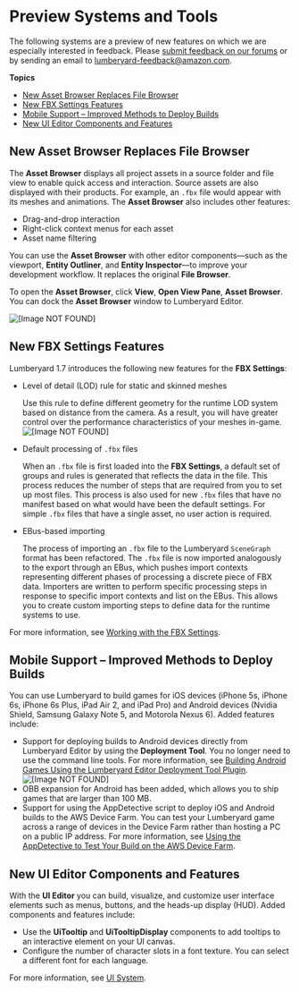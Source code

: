 # Preview Systems and Tools<a name="lumberyard-v1.7-preview-systems"></a>

The following systems are a preview of new features on which we are especially interested in feedback. Please [submit feedback on our forums](http://gamedev.amazon.com/forums) or by sending an email to lumberyard-feedback@amazon.com.

**Topics**
+ [New Asset Browser Replaces File Browser](#lumberyard-v1.7-preview-system-asset-browser)
+ [New FBX Settings Features](#lumberyard-v1.7-preview-system-fbx-importer)
+ [Mobile Support – Improved Methods to Deploy Builds](#lumberyard-v1.7-preview-system-mobile-support)
+ [New UI Editor Components and Features](#lumberyard-v1.7-preview-system-ui-editor)

## New Asset Browser Replaces File Browser<a name="lumberyard-v1.7-preview-system-asset-browser"></a>

The **Asset Browser** displays all project assets in a source folder and file view to enable quick access and interaction. Source assets are also displayed with their products. For example, an `.fbx` file would appear with its meshes and animations. The **Asset Browser** also includes other features:
+ Drag-and-drop interaction
+ Right-click context menus for each asset
+ Asset name filtering

You can use the **Asset Browser** with other editor components—such as the viewport, **Entity Outliner**, and **Entity Inspector**—to improve your development workflow. It replaces the original **File Browser**.

To open the **Asset Browser**, click **View**, **Open View Pane**, **Asset Browser**. You can dock the **Asset Browser** window to Lumberyard Editor.

![\[Image NOT FOUND\]](http://docs.aws.amazon.com/lumberyard/latest/releasenotes/images/asset_browser_preview.png)

## New FBX Settings Features<a name="lumberyard-v1.7-preview-system-fbx-importer"></a>

Lumberyard 1.7 introduces the following new features for the **FBX Settings**:
+ Level of detail (LOD) rule for static and skinned meshes

  Use this rule to define different geometry for the runtime LOD system based on distance from the camera. As a result, you will have greater control over the performance characteristics of your meshes in-game.  
![\[Image NOT FOUND\]](http://docs.aws.amazon.com/lumberyard/latest/releasenotes/images/skin_lod.png)
+ Default processing of `.fbx` files

  When an `.fbx` file is first loaded into the **FBX Settings**, a default set of groups and rules is generated that reflects the data in the file. This process reduces the number of steps that are required from you to set up most files. This process is also used for new `.fbx` files that have no manifest based on what would have been the default settings. For simple `.fbx` files that have a single asset, no user action is required.
+ EBus-based importing

  The process of importing an `.fbx` file to the Lumberyard `SceneGraph` format has been refactored. The `.fbx` file is now imported analogously to the export through an EBus, which pushes import contexts representing different phases of processing a discrete piece of FBX data. Importers are written to perform specific processing steps in response to specific import contexts and list on the EBus. This allows you to create custom importing steps to define data for the runtime systems to use.

For more information, see [Working with the FBX Settings](https://docs.aws.amazon.com/lumberyard/latest/userguide/char-fbx-importer.html).

## Mobile Support – Improved Methods to Deploy Builds<a name="lumberyard-v1.7-preview-system-mobile-support"></a>

You can use Lumberyard to build games for iOS devices (iPhone 5s, iPhone 6s, iPhone 6s Plus, iPad Air 2, and iPad Pro) and Android devices (Nvidia Shield, Samsung Galaxy Note 5, and Motorola Nexus 6). Added features include:
+ Support for deploying builds to Android devices directly from Lumberyard Editor by using the **Deployment Tool**. You no longer need to use the command line tools. For more information, see [Building Android Games Using the Lumberyard Editor Deployment Tool Plugin](https://docs.aws.amazon.com/lumberyard/latest/userguide/android-game-building.html#android-game-building-deployment-tool).  
![\[Image NOT FOUND\]](http://docs.aws.amazon.com/lumberyard/latest/releasenotes/images/deployment_tool.png)
+ OBB expansion for Android has been added, which allows you to ship games that are larger than 100 MB.
+ Support for using the AppDetective script to deploy iOS and Android builds to the AWS Device Farm. You can test your Lumberyard game across a range of devices in the Device Farm rather than hosting a PC on a public IP address. For more information, see [Using the AppDetective to Test Your Build on the AWS Device Farm](https://docs.aws.amazon.com/lumberyard/latest/userguide/ios-android-appdetective.html).

## New UI Editor Components and Features<a name="lumberyard-v1.7-preview-system-ui-editor"></a>

With the **UI Editor** you can build, visualize, and customize user interface elements such as menus, buttons, and the heads-up display (HUD). Added components and features include:
+ Use the **UiTooltip** and **UiTooltipDisplay** components to add tooltips to an interactive element on your UI canvas.
+ Configure the number of character slots in a font texture. You can select a different font for each language.

For more information, see [UI System](https://docs.aws.amazon.com/lumberyard/latest/userguide/ui-editor-intro.html).